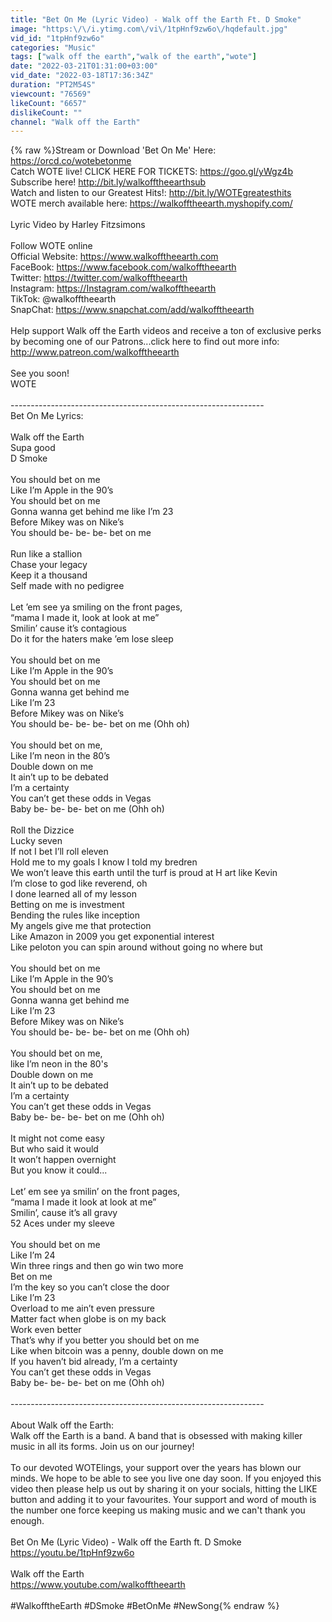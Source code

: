 ```yaml
---
title: "Bet On Me (Lyric Video) - Walk off the Earth Ft. D Smoke"
image: "https:\/\/i.ytimg.com\/vi\/1tpHnf9zw6o\/hqdefault.jpg"
vid_id: "1tpHnf9zw6o"
categories: "Music"
tags: ["walk off the earth","walk of the earth","wote"]
date: "2022-03-21T01:31:00+03:00"
vid_date: "2022-03-18T17:36:34Z"
duration: "PT2M54S"
viewcount: "76569"
likeCount: "6657"
dislikeCount: ""
channel: "Walk off the Earth"
---
```

{% raw %}Stream or Download 'Bet On Me' Here: <a rel="nofollow" target="blank" href="https://orcd.co/wotebetonme">https://orcd.co/wotebetonme</a><br />Catch WOTE live! CLICK HERE FOR TICKETS: <a rel="nofollow" target="blank" href="https://goo.gl/yWgz4b">https://goo.gl/yWgz4b</a><br />Subscribe here! <a rel="nofollow" target="blank" href="http://bit.ly/walkofftheearthsub">http://bit.ly/walkofftheearthsub</a><br />Watch and listen to our Greatest Hits!: <a rel="nofollow" target="blank" href="http://bit.ly/WOTEgreatesthits">http://bit.ly/WOTEgreatesthits</a><br />WOTE merch available here: <a rel="nofollow" target="blank" href="https://walkofftheearth.myshopify.com/">https://walkofftheearth.myshopify.com/</a><br /><br />Lyric Video by Harley Fitzsimons<br /><br />Follow WOTE online<br />Official Website: <a rel="nofollow" target="blank" href="https://www.walkofftheearth.com">https://www.walkofftheearth.com</a><br />FaceBook: <a rel="nofollow" target="blank" href="https://www.facebook.com/walkofftheearth">https://www.facebook.com/walkofftheearth</a><br />Twitter: <a rel="nofollow" target="blank" href="https://twitter.com/walkofftheearth">https://twitter.com/walkofftheearth</a><br />Instagram: <a rel="nofollow" target="blank" href="https://Instagram.com/walkofftheearth">https://Instagram.com/walkofftheearth</a><br />TikTok: @walkofftheearth<br />SnapChat: <a rel="nofollow" target="blank" href="https://www.snapchat.com/add/walkofftheearth">https://www.snapchat.com/add/walkofftheearth</a><br /><br />Help support Walk off the Earth videos and receive a ton of exclusive perks by becoming one of our Patrons...click here to find out more info: <a rel="nofollow" target="blank" href="http://www.patreon.com/walkofftheearth">http://www.patreon.com/walkofftheearth</a><br /><br />See you soon!<br />WOTE<br /><br />--------------------------------------------------------------- <br />Bet On Me Lyrics:<br /><br />Walk off the Earth<br />Supa good<br />D Smoke<br /><br />You should bet on me<br />Like I’m Apple in the 90’s<br />You should bet on me<br />Gonna wanna get behind me like I’m 23<br />Before Mikey was on Nike’s<br />You should be- be- be- bet on me<br /><br />Run like a stallion<br />Chase your legacy<br />Keep it a thousand<br />Self made with no pedigree<br /><br />Let ’em see ya smiling on the front pages,<br />“mama I made it, look at look at me”<br />Smilin’ cause it’s contagious<br />Do it for the haters make ’em lose sleep<br /><br />You should bet on me<br />Like I’m Apple in the 90’s<br />You should bet on me<br />Gonna wanna get behind me<br />Like I’m 23<br />Before Mikey was on Nike’s<br />You should be- be- be- bet on me (Ohh oh)<br /><br />You should bet on me,<br />Like I’m neon in the 80’s<br />Double down on me<br />It ain’t up to be debated<br />I’m a certainty<br />You can’t get these odds in Vegas<br />Baby be- be- be- bet on me (Ohh oh)<br /><br />Roll the Dizzice<br />Lucky seven<br />If not I bet I’ll roll eleven<br />Hold me to my goals I know I told my bredren<br />We won’t leave this earth until the turf is proud at H art like Kevin<br />I’m close to god like reverend, oh<br />I done learned all of my lesson<br />Betting on me is investment<br />Bending the rules like inception<br />My angels give me that protection<br />Like Amazon in 2009 you get exponential interest<br />Like peloton you can spin around without going no where but<br /><br />You should bet on me<br />Like I’m Apple in the 90’s<br />You should bet on me<br />Gonna wanna get behind me<br />Like I’m 23<br />Before Mikey was on Nike’s<br />You should be- be- be- bet on me (Ohh oh)<br /><br />You should bet on me,<br />like I’m neon in the 80's<br />Double down on me<br />It ain’t up to be debated<br />I’m a certainty<br />You can’t get these odds in Vegas<br />Baby be- be- be- bet on me (Ohh oh)<br /><br />It might not come easy<br />But who said it would<br />It won’t happen overnight<br />But you know it could...<br /><br />Let’ em see ya smilin’ on the front pages,<br />“mama I made it look at look at me”<br />Smilin’, cause it’s all gravy<br />52 Aces under my sleeve<br /><br />You should bet on me<br />Like I’m 24<br />Win three rings and then go win two more<br />Bet on me<br />I’m the key so you can’t close the door<br />Like I’m 23<br />Overload to me ain’t even pressure<br />Matter fact when globe is on my back<br />Work even better<br />That’s why if you better you should bet on me<br />Like when bitcoin was a penny, double down on me<br />If you haven’t bid already, I’m a certainty<br />You can’t get these odds in Vegas<br />Baby be- be- be- bet on me (Ohh oh)<br /><br />---------------------------------------------------------------<br /><br />About Walk off the Earth:<br />Walk off the Earth is a band. A band that is obsessed with making killer music in all its forms. Join us on our journey! <br /><br />To our devoted WOTElings, your support over the years has blown our minds. We hope to be able to see you live one day soon. If you enjoyed this video then please help us out by sharing it on your socials, hitting the LIKE button and adding it to your favourites. Your support and word of mouth is the number one force keeping us making music and we can't thank you enough.<br /><br />Bet On Me (Lyric Video) - Walk off the Earth ft. D Smoke <br /><a rel="nofollow" target="blank" href="https://youtu.be/1tpHnf9zw6o">https://youtu.be/1tpHnf9zw6o</a> <br /><br />Walk off the Earth<br /><a rel="nofollow" target="blank" href="https://www.youtube.com/walkofftheearth">https://www.youtube.com/walkofftheearth</a><br /><br />#WalkofftheEarth #DSmoke #BetOnMe #NewSong{% endraw %}
